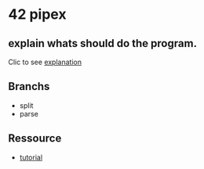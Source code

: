 # 42 pipex

## explain whats should do the program.

Clic to see [explanation](./Assets/readme/explain.md)

## Branchs

* split
* parse

## Ressource

* [tutorial](https://csnotes.medium.com/pipex-tutorial-42-project-4469f5dd5901)
